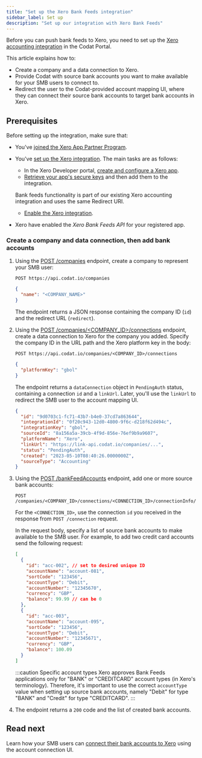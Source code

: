 ```yaml
---
title: "Set up the Xero Bank Feeds integration"
sidebar_label: Set up
description: "Set up our integration with Xero Bank Feeds"
---
```


Before you can push bank feeds to Xero, you need to set up the [Xero accounting integration](/integrations/accounting/xero/accounting-xero) in the Codat Portal.

This article explains how to:

- Create a company and a data connection to Xero.
- Provide Codat with source bank accounts you want to make available for your SMB users to connect to.
- Redirect the user to the Codat-provided account mapping UI, where they can connect their source bank accounts to target bank accounts in Xero.

## Prerequisites

Before setting up the integration, make sure that:

- You've [joined the Xero App Partner Program](/integrations/accounting/xero/xero-app-partner-program).
- You've [set up the Xero integration](/integrations/accounting/xero/accounting-xero-setup#create-a-xero-app-and-configure-the-redirect-uri). The main tasks are as follows:
   - In the Xero Developer portal, [create and configure a Xero app](/integrations/accounting/xero/accounting-xero-setup#create-a-xero-app-and-configure-the-redirect-uri).
   - [Retrieve your app's secure keys](/integrations/accounting/xero/accounting-xero-setup#retrieve-your-apps-secure-keys) and then add them to the integration.
   
   Bank feeds functionality is part of our existing Xero accounting integration and uses the same Redirect URI.
   
   - [Enable the Xero integration](/integrations/accounting/xero/accounting-xero-setup#enable-the-xero-integration).   
- Xero have enabled the _Xero Bank Feeds API_ for your registered app.

### Create a company and data connection, then add bank accounts​

1. Using the [POST /companies](/codat-api#/operations/create-company) endpoint, create a company to represent your SMB user:

   ```http title="Create a company"
   POST https://api.codat.io/companies
   ```

   ```json title="Request body"
   {
     "name": "<COMPANY_NAME>"
   }
   ```
   
   The endpoint returns a JSON response containing the company ID (`id`) and the redirect URL (`redirect`).

2. Using the [POST /companies/<COMPANY_ID>/connections](/codat-api#/operations/create-connection) endpoint, create a data connection to Xero for the company you added. Specify the company ID in the URL path and the Xero platform key in the body:

   ```http title="Create connection"
   POST https://api.codat.io/companies/<COMPANY_ID>/connections
   ```
   
   ```json title="Request body - Xero"
   {
     "platformKey": "gbol"
   } 
   ```
   
   The endpoint returns a `dataConnection` object in `PendingAuth` status, containing a connection `id` and a `linkUrl`. Later, you'll use the `linkUrl` to redirect the SMB user to the account mapping UI.

   ```json title="Response example - Create connection (200)"
   {
     "id": "9d0703c1-fc71-43b7-b4e0-37cd7a863644",
     "integrationId": "0f20c943-12d0-4800-9f6c-d218f62d494c",
     "integrationKey": "gbol",
     "sourceId": "8a156a5a-39cb-4f9d-856e-76ef9b9a9607",
     "platformName": "Xero",
     "linkUrl": "https://link-api.codat.io/companies/...",
     "status": "PendingAuth",
     "created": "2023-05-10T08:40:26.0000000Z",
     "sourceType": "Accounting"
   } 
   ```

3. Using the [POST /bankFeedAccounts](/bank-feeds-api#/operations/create-bank-feed) endpoint, add one or more source bank accounts:
   
   ```http title="Create bank feed bank accounts"
   POST /companies/<COMPANY_ID>/connections/<CONNECTION_ID>/connectionInfo/bankFeedAccounts
   ```
   
   For the `<CONNECTION_ID>`, use the connection `id` you received in the response from `POST /connection` request.
   
   In the request body, specify a list of source bank accounts to make available to the SMB user. For example, to add two credit card accounts send the following request:

   ```json title="Request body (all fields are required)"
   [
     {
       "id": "acc-002", // set to desired unique ID
       "accountName": "account-081",
       "sortCode": "123456",
       "accountType": "Debit",
       "accountNumber": "12345670",
       "currency": "GBP",
       "balance": 99.99 // can be 0
     },
     {
       "id": "acc-003",
       "accountName": "account-095",
       "sortCode": "123456",
       "accountType": "Debit",
       "accountNumber": "12345671",
       "currency": "GBP",
       "balance": 100.09
     }
   ]
   ```
   :::caution Specific account types
   Xero approves Bank Feeds applications only for "BANK" or "CREDITCARD" account types (in Xero's terminology). Therefore, it's important to use the correct `accountType` value when setting up source bank accounts, namely "Debit" for type "BANK" and "Credit" for type "CREDITCARD".
   :::

4. The endpoint returns a `200` code and the list of created bank accounts.

## Read next

Learn how your SMB users can [connect their bank accounts to Xero](/integrations/bank-feeds/xero-bank-feeds/xero-bank-feeds-smb-user) using the account connection UI.
